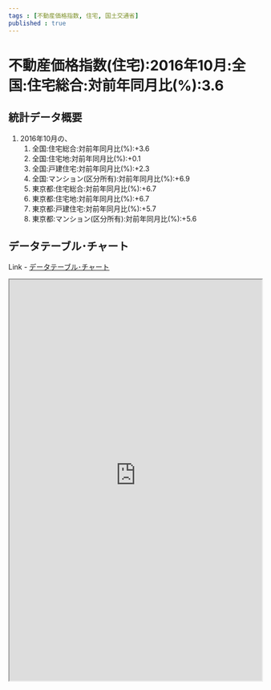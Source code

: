 ```yaml
--- 
tags : [不動産価格指数, 住宅, 国土交通省] 
published : true
---
```

# 不動産価格指数(住宅):2016年10月:全国:住宅総合:対前年同月比(%):3.6
## 統計データ概要

1. 2016年10月の、
	1. 全国:住宅総合:対前年同月比(%):+3.6
	1. 全国:住宅地:対前年同月比(%):+0.1
	1. 全国:戸建住宅:対前年同月比(%):+2.3
	1. 全国:マンション(区分所有):対前年同月比(%):+6.9
	1. 東京都:住宅総合:対前年同月比(%):+6.7
	1. 東京都:住宅地:対前年同月比(%):+6.7
	1. 東京都:戸建住宅:対前年同月比(%):+5.7
	1. 東京都:マンション(区分所有):対前年同月比(%):+5.6
	
## データテーブル･チャート
Link - [データテーブル･チャート](http://knowledgevault.saecanet.com/charts/am-consulting.co.jp-JapanPropertyPriceIndex.html)
<iframe src="http://knowledgevault.saecanet.com/charts/am-consulting.co.jp-JapanPropertyPriceIndex.html" width="100%" height="800px"></iframe>
